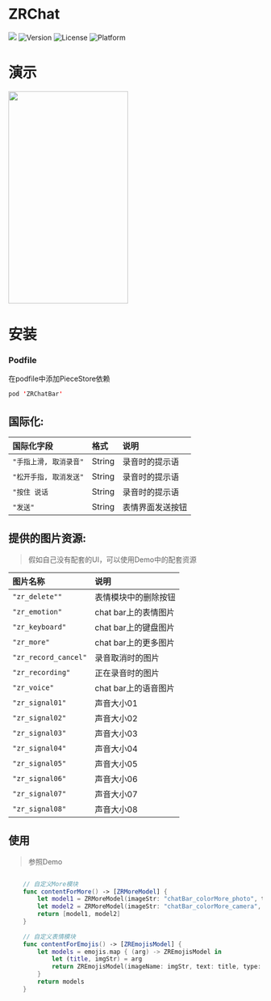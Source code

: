 # ZRChat

![](http://img.shields.io/badge/Swift-4-orange.svg)
![Version](https://img.shields.io/cocoapods/v/ZRChatBar.svg?style=flat)	
![License](https://img.shields.io/cocoapods/l/ZRChatBar.svg?style=flat)	
![Platform](https://img.shields.io/cocoapods/p/ZRChatBar.svg?style=flat)

# 演示
<img src="https://github.com/mohsinalimat/ZRChat/blob/master/Jietu20180124-104214.gif" width="237" height="420">


# 安装

### Podfile

在podfile中添加PieceStore依赖
```swift
pod 'ZRChatBar'
```

## 国际化:

| 国际化字段      |     格式|   说明 |
| :------- 	| :------ | :------|
| `"手指上滑, 取消录音"` |  String 	|  录音时的提示语 |
| `"松开手指, 取消发送"` |  String 	|  录音时的提示语 |
| `"按住 说话` |  String 	|  录音时的提示语 |
| `"发送"` |  String 	|  表情界面发送按钮 |

## 提供的图片资源:

> 假如自己没有配套的UI，可以使用Demo中的配套资源

| 图片名称      |   说明 |
| :------- 	| :------|
| `"zr_delete""` |  表情模块中的删除按钮 |
| `"zr_emotion"` |   chat bar上的表情图片 |
| `"zr_keyboard"` | chat bar上的键盘图片 |
| `"zr_more"` |  chat bar上的更多图片 |
| `"zr_record_cancel"` |  录音取消时的图片 |
| `"zr_recording"` |  正在录音时的图片 |
| `"zr_voice"` |  chat bar上的语音图片 |
| `"zr_signal01"` |  声音大小01 |
| `"zr_signal02"` |  声音大小02 |
| `"zr_signal03"` |  声音大小03 |
| `"zr_signal04"` |  声音大小04 |
| `"zr_signal05"` |  声音大小05 |
| `"zr_signal06"` |  声音大小06 |
| `"zr_signal07"` |  声音大小07 |
| `"zr_signal08"` |  声音大小08 |


## 使用

> 参照Demo

```swift

	// 自定义More模块
    func contentForMore() -> [ZRMoreModel] {
        let model1 = ZRMoreModel(imageStr: "chatBar_colorMore_photo", title: "照片")
        let model2 = ZRMoreModel(imageStr: "chatBar_colorMore_camera", title: "拍摄")
        return [model1, model2]
    }
    
    // 自定义表情模块
    func contentForEmojis() -> [ZREmojisModel] {
        let models = emojis.map { (arg) -> ZREmojisModel in
            let (title, imgStr) = arg
            return ZREmojisModel(imageName: imgStr, text: title, type: .normal)
        }
        return models
    }
```



